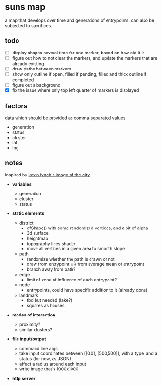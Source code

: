 # suns map

a map that develops over time and generations of entrypoints. can also be subjected to sacrifices.

## todo

- [ ] display shapes several time for one marker, based on how old it is
- [ ] figure out how to not clear the markers, and update the markers that are already existing
- [ ] draw paths between markers
- [ ] show only outline if open, filled if pending, filled and thick outline if completed
- [ ] figure out a background
- [x] fix the issue where only top left quarter of markers is displayed

## factors

data which should be provided as comma-separated values
- generation
- status
- cluster
- lat
- lng

## notes

inspired by [kevin lynch's image of the city](https://en.wikipedia.org/wiki/The_Image_of_the_City)

- __variables__
    - generation
    - cluster
    - status

- __static elements__
    - district
        - ofShape() with some randomized vertices, and a bit of alpha
        - 3d surface
        - heightmap
        - topography lines shader
        - move all vertices in a given area to smooth slope
    - path
        - randomize whether the path is drawn or not
        - draw from entrypoint OR from average mean of entrypoint
        - branch away from path?
    - edge
        - limit of zone of influence of each entrypoint?
    - node
        - entrypoints, could have specific addition to it (already done)
    - landmark
        - tbd but needed (lake?)
        - squares as houses
        
- __modes of interaction__
    - proximity?
    - similar clusters?
        
        
- __file input/output__
    - command line args
    - take input coordinates between [[0,0], [500,500]], with a type, and a status (for now, as JSON)
    - affect a radius around each input
    - write image that's 1000x1000

- __http server__
